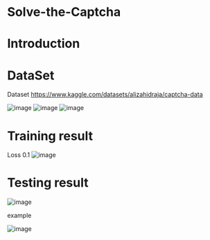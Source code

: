 # Solve-the-Captcha


# Introduction 

# DataSet
Dataset https://www.kaggle.com/datasets/alizahidraja/captcha-data


![image](https://github.com/AmiraFathy01/Solve-the-Captcha-OCR-/assets/79209830/4c90bf73-b967-456c-b1a7-0745e45ff4bf)
![image](https://github.com/AmiraFathy01/Solve-the-Captcha-OCR-/assets/79209830/5c9349ed-3b6b-4ff6-bd9f-0ebee69799be)
![image](https://github.com/AmiraFathy01/Solve-the-Captcha-OCR-/assets/79209830/0586f1b3-eb19-4ed8-9b7a-cea93ef8b041)


# Training result 

Loss 0.1 
![image](https://github.com/AmiraFathy01/Solve-the-Captcha-OCR-/assets/79209830/81e03563-3be9-48aa-a9cf-6d800139162f)




# Testing result 

![image](https://github.com/AmiraFathy01/Solve-the-Captcha-OCR-/assets/79209830/a4cc70fd-1896-407d-9b45-c2414d193904)


example 

![image](https://github.com/AmiraFathy01/Solve-the-Captcha-OCR-/assets/79209830/2f8d0bc6-ac2d-464a-9f4a-30fc0d124459)
